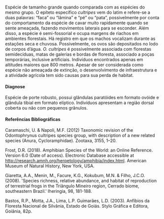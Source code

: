 ﻿Espécie de tamanho grande quando comparada com as espécies do mesmo grupo. O epíteto específico *cultripes* vem do latim e refere-se a duas palavras: “faca” ou “lâmina” e “pé” ou “pata”, possivelmente por conta do comportamento da espécie de cavar muito rapidamente quando se sente ameaçada, fazendo movimentos laterais para se esconder. Além disso, a espécie é semi-fossorial e ocupa margens de riachos em ambientes florestais. Há registro em que os machos vocalizam durante as estações seca e chuvosa. Possivelmente, os ovos são depositados no lodo de corpos d’água. *O. cultripes* é possivelmente associada com florestas semidecíduas, matas de galerias e bordas de floresta, associado a poças temporárias, inclusive artificiais. Indivíduos encontrados apenas em altitudes maiores que 800 metros. Apesar de ser considerada como espécie não ameaçada de extinção, o desenvolvimento de infraestrutura e a atividade agrícola tem sido causas para sua perda de habitat.




#### Diagnose
Espécie de porte robusto, possui glândulas paratóides em formato ovóide e glândula tibial em formato elíptico. Indivíduos apresentam a região dorsal coberta ou não com pequenos grânulos. 


#### Referências Bibliográficas


Caramaschi, U. & Napoli, M.F. (2012) Taxonomic revision of the Odontophrynus cultripes species group, with description of a new related species (Anura, Cycloramphidae). Zootaxa, 3155, 1–20.


Frost, D.R. (2018). Amphibian Species of the World: an Online Reference. Version 6.0 (Date of access). Electronic Database accessible at http://research.amnh.org/herpetology/amphibia/index.html. American Museum of Natural History, New York, USA.


Giaretta, A.A., Menin, M., Facure, K.G., Kokubum, M.N. & Filho, J.C.O. (2008). 'Species richness, relative abundance, and habitat of reproduction of terrestrial frogs in the Triângulo Mineiro region, Cerrado biome, southeastern Brazil.' Iheringia, 98, 181-188.


Bastos, R.P., Motta, J.A., Lima, L.P. Guimarães, L.D. (2003). Anfíbios da Floresta Nacional de Silvânia, Estado de Goiás. Stylo Gráfica e Editora, Goiânia, 82p.
